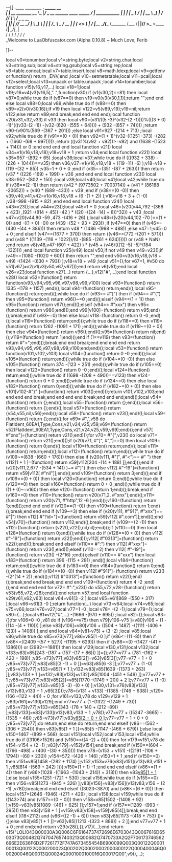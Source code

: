 --[[
 .____                  ________ ___.    _____                           __                
 |    |    __ _______   \_____  \\_ |___/ ____\_ __  ______ ____ _____ _/  |_  ___________ 
 |    |   |  |  \__  \   /   |   \| __ \   __\  |  \/  ___// ___\\__  \\   __\/  _ \_  __ \
 |    |___|  |  // __ \_/    |    \ \_\ \  | |  |  /\___ \\  \___ / __ \|  | (  <_> )  | \/
 |_______ \____/(____  /\_______  /___  /__| |____//____  >\___  >____  /__|  \____/|__|   
         \/          \/         \/    \/                \/     \/     \/                   
          \_Welcome to LuaObfuscator.com   (Alpha 0.10.8) ~  Much Love, Ferib 

]]--

local v0=tonumber;local v1=string.byte;local v2=string.char;local v3=string.sub;local v4=string.gsub;local v5=string.rep;local v6=table.concat;local v7=table.insert;local v8=math.ldexp;local v9=getfenv or function() return _ENV;end ;local v10=setmetatable;local v11=pcall;local v12=select;local v13=unpack or table.unpack ;local v14=tonumber;local function v15(v16,v17,...) local v18=1;local v19;v16=v4(v3(v16,5),"..",function(v30) if (v1(v30,2)==81) then local v87=0;while true do if (v87==0) then v19=v0(v3(v30,1,1));return "";end end else local v88=0;local v89;while true do if (v88==0) then v89=v2(v0(v30,16));if v19 then local v122=v5(v89,v19);v19=nil;return v122;else return v89;end break;end end end end);local function v20(v31,v32,v33) if v33 then local v90=(v31/((5 -3)^(v32-(2 -1))))%(((3 + 0) -1)^(((v33-(2 -1)) -(v32-(620 -(555 + 64)))) + (932 -(857 + 74)))) ;return v90-(v90%(569 -(367 + 201))) ;else local v91=927 -(214 + 713) ;local v92;while true do if (v91==(0 + 0)) then v92=(1 + 1)^(v32-((1251 -373) -(282 + (1660 -(68 + 997))))) ;return (((v31%(v92 + v92))>=v92) and (1638 -(1523 + 114))) or 0 ;end end end end local function v21() local v34=v1(v16,v18,v18);v18=v18 + 1 ;return v34;end local function v22() local v35=957 -(892 + 65) ;local v36;local v37;while true do if (((932 + 338) -(226 + 1044))==v35) then v36,v37=v1(v16,v18,v18 + ((19 -11) -6) );v18=v18 + (119 -(32 + 85)) ;v35=1 + 0 + 0 ;end if (v35==(351 -(87 + 263))) then return (v37 * ((226 -169) + 199)) + v36 ;end end end local function v23() local v38=952 -(802 + 150) ;local v39;local v40;local v41;local v42;while true do if (v38==(2 -1)) then return (v42 * (9773502 + 7003714)) + (v41 * (86188 -20652)) + (v40 * (689 -433)) + v39 ;end if (v38==(0 -0)) then v39,v40,v41,v42=v1(v16,v18,v18 + (6 -(1 + 2)) );v18=v18 + 3 + (1 -0) ;v38=998 -(915 + 82) ;end end end local function v24() local v43=v23();local v44=v23();local v45=1 + 0 ;local v46=(v20(v44,792 -(368 + 423) ,(921 -(814 + 45)) -42 ) * ((20 -((24 -14) + 8))^32)) + v43 ;local v47=v20(v44,80 -59 ,473 -(416 + 26) );local v48=((v20(v44,102 -70 )==(1 + 0)) and  -((1 + 0) -0)) or (439 -(52 + 93 + 293)) ;if (v47==0) then if (v46==(430 -(44 + 386))) then return v48 * (1486 -(998 + 488)) ;else v47=1;v45=0 + 0 ;end elseif (v47==(1677 + 370)) then return ((v46==(772 -(201 + 571))) and (v48 * ((1139 -(116 + 1022))/(0 -(885 -(261 + 624)))))) or (v48 * NaN) ;end return v8(v48,v47-(601 + 422) ) * (v45 + (v46/(((12 -5) -5)^(184 -132)))) ;end local function v25(v49) local v50;if  not v49 then v49=v23();if (v49==(1080 -(1020 + 60))) then return "";end end v50=v3(v16,v18,(v18 + v49) -(1424 -(630 + 793)) );v18=v18 + v49 ;local v51={};for v67=1, #v50 do v51[v67]=v2(v1(v3(v50,v67,v67)));end return v6(v51);end local v26=v23;local function v27(...) return {...},v12("#",...);end local function v28() local v52=(function() return function(v93,v94,v95,v96,v97,v98,v99,v100) local v93=(function() return 1335 -(178 + 1157) ;end)();local v94=(function() return;end)();local v95=(function() return;end)();while true do if (v93== #"[") then if (v94== #"{") then v95=(function() return v96()~=0 ;end)();elseif (v94==(1 + 1)) then v95=(function() return v97();end)();elseif (v94== #"xxx") then v95=(function() return v98();end)();end v99[v100]=(function() return v95;end)();break;end if (v93~=0) then else local v118=(function() return 0 -0 ;end)();local v119=(function() return;end)();while true do if (v118==0) then v119=(function() return 1262 -(1091 + 171) ;end)();while true do if (v119~=(0 + 0)) then else v94=(function() return v96();end)();v95=(function() return nil;end)();v119=(function() return 1;end)();end if (1==v119) then v93=(function() return  #">";end)();break;end end break;end end end end return v93,v94,v95,v96,v97,v98,v99,v100;end;end)();local v53=(function() return function(v101,v102,v103) local v104=(function() return 0 -0 ;end)();local v105=(function() return;end)();while true do if (v104~=(0 -0)) then else v105=(function() return 374 -(123 + 251) ;end)();while true do if (v105==0) then local v123=(function() return 0 -0 ;end)();local v124=(function() return;end)();while true do if ((698 -(208 + 490))==v123) then v124=(function() return 0 + 0 ;end)();while true do if (v124~=0) then else local v182=(function() return 0;end)();while true do if (v182~=(0 + 0)) then else v101[v102-#"}" ]=(function() return v103();end)();return v101,v102,v103;end end end end break;end end end end break;end end end;end)();local v54=(function() return {};end)();local v55=(function() return {};end)();local v56=(function() return {};end)();local v57=(function() return {v54,v55,nil,v56};end)();local v58=(function() return v23();end)();local v59=(function() return {};end)();for v69= #",",v58 do FlatIdent_60EA1,Type,Cons,v21,v24,v25,v59,v69=(function() return v52(FlatIdent_60EA1,Type,Cons,v21,v24,v25,v59,v69);end)();end v57[ #"xnx"]=(function() return v21();end)();for v70= #"{",v23() do local v71=(function() return v21();end)();if (v20(v71, #"]", #",")==0) then local v109=(function() return 0;end)();local v110=(function() return;end)();local v111=(function() return;end)();local v112=(function() return;end)();while true do if (v109~=(838 -(660 + 176))) then else if (v20(v111, #"]", #"<")== #" ") then v112[1 + 1 ]=(function() return v59[v112[204 -(14 + 188) ]];end)();end if (v20(v111,2,677 -(534 + 141) )~= #"]") then else v112[ #"-19"]=(function() return v59[v112[ #"nil"]];end)();end v109=(function() return 3;end)();end if (v109==(0 + 0)) then local v120=(function() return 0;end)();while true do if (v120==0) then local v160=(function() return 0 + 0 ;end)();while true do if ((1 + 0)~=v160) then else v120=(function() return 1;end)();break;end if (v160==0) then v110=(function() return v20(v71,2, #"xnx");end)();v111=(function() return v20(v71, #"http",12 -6 );end)();v160=(function() return 1;end)();end end end if (v120==(1 -0)) then v109=(function() return 1;end)();break;end end end if (v109~=3) then else if (v20(v111, #"91(", #"xnx")== #"|") then v112[ #"?id="]=(function() return v59[v112[ #".com"]];end)();end v54[v70]=(function() return v112;end)();break;end if (v109==(2 -1)) then v112=(function() return {v22(),v22(),nil,nil};end)();if (v110==0) then local v128=(function() return 0;end)();while true do if (v128==(0 + 0)) then v112[ #"-19"]=(function() return v22();end)();v112[ #"0313"]=(function() return v22();end)();break;end end elseif (v110== #":") then v112[ #"xxx"]=(function() return v23();end)();elseif (v110==2) then v112[ #"-19"]=(function() return v23() -(2^16) ;end)();elseif (v110== #"xxx") then local v183=(function() return 396 -(115 + 281) ;end)();local v184=(function() return;end)();while true do if (v183==0) then v184=(function() return 0;end)();while true do if (v184==(0 -0)) then v112[ #"91("]=(function() return v23() -(2^(14 + 2)) ;end)();v112[ #"0313"]=(function() return v22();end)();break;end end break;end end end v109=(function() return 4 -2 ;end)();end end end end for v72= #":",v23() do v55,v72,v28=(function() return v53(v55,v72,v28);end)();end return v57;end local function v29(v61,v62,v63) local v64=v61[3 -2 ];local v65=v61[869 -(550 + 317) ];local v66=v61[3 -0 ];return function(...) local v73=v64;local v74=v65;local v75=v66;local v76=v27;local v77=1 -0 ;local v78= -(2 -1);local v79={};local v80={...};local v81=v12("#",...) -(1666 -(970 + 695)) ;local v82={};local v83={};for v106=0 -0 ,v81 do if (v106>=v75) then v79[v106-v75 ]=v80[v106 + (1 -(114 -(4 + 110))) ];else v83[v106]=v80[v106 + ((504 + 1487) -((1111 -(406 + 123)) + 1408)) ];end end local v84=(v81-v75) + (3 -2) ;local v85;local v86;while true do v85=v73[v77];v86=v85[1 -0 ];if (v86<=(11 -8)) then if (v86<=((2409 -(57 + 527)) -(1195 + 629))) then if ((v86==(0 -(1427 -(41 + 1386)))) or (2992==1881)) then local v129;local v130,v131;local v132;local v133;v83[v85[243 -(187 + (157 -(17 + 86))) ]]={};v77=v77 + (781 -(162 + 420 + 198)) ;v85=v73[v77];v83[v85[2]]=v63[v85[3]];v77=v77 + 1 + 0 ;v85=v73[v77];v83[v85[(3 -1) + 0 ]]=v63[v85[6 -3 ]];v77=v77 + (1 -0) ;v85=v73[v77];v133=v85[1 + 1 ];v132=v83[v85[1639 -(1373 + 263) ]];v83[v133 + 1 ]=v132;v83[v133]=v132[v85[1004 -(451 + 549) ]];v77=v77 + 1 ;v85=v73[v77];v83[v85[2]]=v85[(1770 -(1749 + 20)) + 2 ];v77=v77 + (1 -0) ;v85=v73[v77];v133=v85[(5 -3) -(0 + 0) ];v130,v131=v76(v83[v133](v13(v83,v133 + 1 ,v85[3])));v78=(v131 + v133) -(1385 -(746 + 638)) ;v129=(166 -(122 + 44)) + 0 ;for v161=v133,v78 do v129=v129 + 1 ;v83[v161]=v130[v129];end v77=v77 + (1 -(1322 -(1249 + 73))) ;v85=v73[v77];v133=v85[343 -(78 + 140 + (212 -89)) ];v83[v133]=v83[v133](v13(v83,v133 + 1 ,v78));v77=v77 + ((5247 -3665) -(1535 + 46)) ;v85=v73[v77];v83[v85[2 + 0 + 0 ]]();v77=v77 + 1 + 0 + 0 ;v85=v73[v77];do return;end else do return;end end elseif (v86==(562 -(306 + 254))) then v83[v85[1 + 1 ]]=v85[5 -(1147 -(466 + 679)) ];else local v150=1467 -(899 + 568) ;local v151;local v152;local v153;local v154;while true do if ((3106>1526) and (v150==((4 -2) + 0))) then for v179=v151,v78 do v154=v154 + (2 -1) ;v83[v179]=v152[v154];end break;end if (v150==(604 -((766 -498) + (400 -(30 + 35))))) then v78=(v153 + v151) -((2191 -(106 + 1794)) -(60 + 230)) ;v154=572 -(426 + 146) ;v150=1 + 1 ;end if (v150==0) then v151=v85[1458 -(282 + 1174) ];v152,v153=v76(v83[v151](v13(v83,v151 + 1 ,v85[814 -(569 + 242) ])));v150=(1 + 1) -1 ;end end end elseif (v86<=(1 + 4)) then if (v86>(1028 -((1963 -(1043 + 214)) + 318))) then v83[v85[1 + 1 ]]();else local v155=1251 -(721 + 530) ;local v156;while true do if (v155==0) then v156=v85[1273 -(945 + 326) ];v83[v156]=v83[v156](v13(v83,v156 + (2 -1) ,v78));break;end end end elseif ((3023<3870) and (v86<=(6 + 0))) then local v157=(2646 -1946) -(271 + 429) ;local v158;local v159;while true do if ((143>74) and (v157==(0 + 0))) then v158=v85[1502 -(1408 + 92) ];v159=v83[v85[1089 -(461 + 625) ]];v157=1;end if (v157==(1289 -(993 + 295))) then v83[v158 + 1 ]=v159;v83[v158]=v159[v85[4]];break;end end elseif ((18<2112) and (v86>((2 -1) + 6))) then v83[v85[1173 -(418 + 753) ]]={};else v83[v85[1 + 1 ]]=v63[v85[(1213 -(323 + 889)) + 2 ]];end v77=v77 + 1 + 0 ;end end;end return v29(v28(),{},v17)(...);end return v15("LOL!043Q00030A3Q006C6F6164737472696E6703043Q0067616D6503073Q00482Q747047657403213Q00682Q7470733A2Q2F706173746562696E2E636F6D2F7261772F747A673455454B6900099Q003Q00122Q000100013Q00122Q000200023Q00202Q00020002000300122Q000400046Q000200046Q00013Q00024Q0001000100016Q00017Q00",v9(),...);
